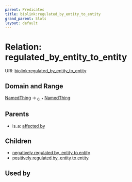 ```yaml
---
parent: Predicates
title: biolink:regulated_by_entity_to_entity
grand_parent: Slots
layout: default
---
```


# Relation: regulated_by_entity_to_entity




URI: [biolink:regulated_by_entity_to_entity](https://w3id.org/biolink/vocab/regulated_by_entity_to_entity)

## Domain and Range

[NamedThing](NamedThing.md) ->  <sub>0..*</sub> [NamedThing](NamedThing.md)

## Parents

 *  is_a: [affected by](affected_by.md)

## Children

 *  [negatively regulated by, entity to entity](negatively_regulated_by_entity_to_entity.md)
 *  [positively regulated by, entity to entity](positively_regulated_by_entity_to_entity.md)

## Used by


